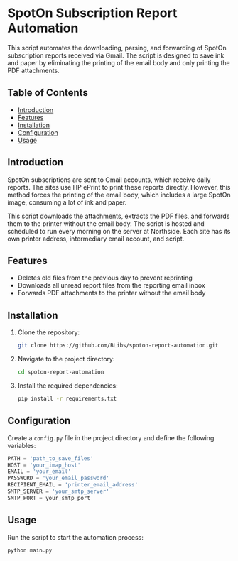 # SpotOn Subscription Report Automation

This script automates the downloading, parsing, and forwarding of SpotOn subscription reports received via Gmail. The script is designed to save ink and paper by eliminating the printing of the email body and only printing the PDF attachments.

## Table of Contents

- [Introduction](#introduction)
- [Features](#features)
- [Installation](#installation)
- [Configuration](#configuration)
- [Usage](#usage)

## Introduction

SpotOn subscriptions are sent to Gmail accounts, which receive daily reports. The sites use HP ePrint to print these reports directly. However, this method forces the printing of the email body, which includes a large SpotOn image, consuming a lot of ink and paper.

This script downloads the attachments, extracts the PDF files, and forwards them to the printer without the email body. The script is hosted and scheduled to run every morning on the server at Northside. Each site has its own printer address, intermediary email account, and script.

## Features

- Deletes old files from the previous day to prevent reprinting
- Downloads all unread report files from the reporting email inbox
- Forwards PDF attachments to the printer without the email body

## Installation

1. Clone the repository:
    ```sh
    git clone https://github.com/BLibs/spoton-report-automation.git
    ```
2. Navigate to the project directory:
    ```sh
    cd spoton-report-automation
    ```
3. Install the required dependencies:
    ```sh
    pip install -r requirements.txt
    ```

## Configuration

Create a `config.py` file in the project directory and define the following variables:

```python
PATH = 'path_to_save_files'
HOST = 'your_imap_host'
EMAIL = 'your_email'
PASSWORD = 'your_email_password'
RECIPIENT_EMAIL = 'printer_email_address'
SMTP_SERVER = 'your_smtp_server'
SMTP_PORT = your_smtp_port
```

## Usage 

Run the script to start the automation process:
```sh
python main.py
```
